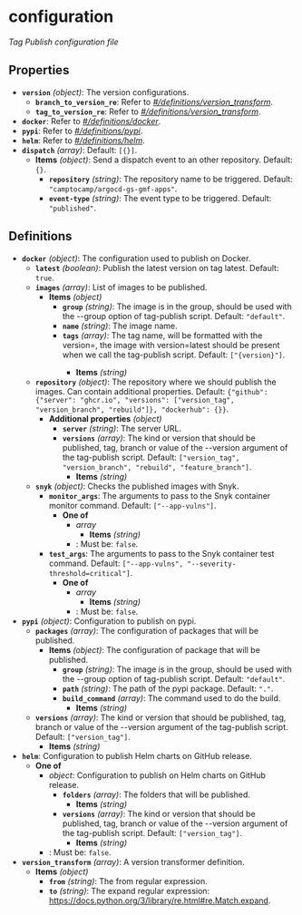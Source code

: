 # configuration

_Tag Publish configuration file_

## Properties

- **`version`** _(object)_: The version configurations.
  - **`branch_to_version_re`**: Refer to _[#/definitions/version_transform](#definitions/version_transform)_.
  - **`tag_to_version_re`**: Refer to _[#/definitions/version_transform](#definitions/version_transform)_.
- **`docker`**: Refer to _[#/definitions/docker](#definitions/docker)_.
- **`pypi`**: Refer to _[#/definitions/pypi](#definitions/pypi)_.
- **`helm`**: Refer to _[#/definitions/helm](#definitions/helm)_.
- **`dispatch`** _(array)_: Default: `[{}]`.
  - **Items** _(object)_: Send a dispatch event to an other repository. Default: `{}`.
    - **`repository`** _(string)_: The repository name to be triggered. Default: `"camptocamp/argocd-gs-gmf-apps"`.
    - **`event-type`** _(string)_: The event type to be triggered. Default: `"published"`.

## Definitions

- <a id="definitions/docker"></a>**`docker`** _(object)_: The configuration used to publish on Docker.
  - **`latest`** _(boolean)_: Publish the latest version on tag latest. Default: `true`.
  - **`images`** _(array)_: List of images to be published.
    - **Items** _(object)_
      - **`group`** _(string)_: The image is in the group, should be used with the --group option of tag-publish script. Default: `"default"`.
      - **`name`** _(string)_: The image name.
      - **`tags`** _(array)_: The tag name, will be formatted with the version=<the version>, the image with version=latest should be present when we call the tag-publish script. Default: `["{version}"]`.
        - **Items** _(string)_
  - **`repository`** _(object)_: The repository where we should publish the images. Can contain additional properties. Default: `{"github": {"server": "ghcr.io", "versions": ["version_tag", "version_branch", "rebuild"]}, "dockerhub": {}}`.
    - **Additional properties** _(object)_
      - **`server`** _(string)_: The server URL.
      - **`versions`** _(array)_: The kind or version that should be published, tag, branch or value of the --version argument of the tag-publish script. Default: `["version_tag", "version_branch", "rebuild", "feature_branch"]`.
        - **Items** _(string)_
  - **`snyk`** _(object)_: Checks the published images with Snyk.
    - **`monitor_args`**: The arguments to pass to the Snyk container monitor command. Default: `["--app-vulns"]`.
      - **One of**
        - _array_
          - **Items** _(string)_
        - : Must be: `false`.
    - **`test_args`**: The arguments to pass to the Snyk container test command. Default: `["--app-vulns", "--severity-threshold=critical"]`.
      - **One of**
        - _array_
          - **Items** _(string)_
        - : Must be: `false`.
- <a id="definitions/pypi"></a>**`pypi`** _(object)_: Configuration to publish on pypi.
  - **`packages`** _(array)_: The configuration of packages that will be published.
    - **Items** _(object)_: The configuration of package that will be published.
      - **`group`** _(string)_: The image is in the group, should be used with the --group option of tag-publish script. Default: `"default"`.
      - **`path`** _(string)_: The path of the pypi package. Default: `"."`.
      - **`build_command`** _(array)_: The command used to do the build.
        - **Items** _(string)_
  - **`versions`** _(array)_: The kind or version that should be published, tag, branch or value of the --version argument of the tag-publish script. Default: `["version_tag"]`.
    - **Items** _(string)_
- <a id="definitions/helm"></a>**`helm`**: Configuration to publish Helm charts on GitHub release.
  - **One of**
    - _object_: Configuration to publish on Helm charts on GitHub release.
      - **`folders`** _(array)_: The folders that will be published.
        - **Items** _(string)_
      - **`versions`** _(array)_: The kind or version that should be published, tag, branch or value of the --version argument of the tag-publish script. Default: `["version_tag"]`.
        - **Items** _(string)_
    - : Must be: `false`.
- <a id="definitions/version_transform"></a>**`version_transform`** _(array)_: A version transformer definition.
  - **Items** _(object)_
    - **`from`** _(string)_: The from regular expression.
    - **`to`** _(string)_: The expand regular expression: https://docs.python.org/3/library/re.html#re.Match.expand.
